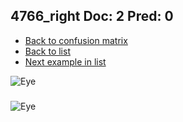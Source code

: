 ## 4766_right Doc: 2 Pred: 0
- [Back to confusion matrix](https://github.com/juliandewit/kaggle_retinopathy/blob/master/matrix.md)
- [Back to list](https://github.com/juliandewit/kaggle_retinopathy/blob/master/lists/20/list.md)
- [Next example in list](https://github.com/juliandewit/kaggle_retinopathy/blob/master/lists/20/48/4811_left.md)

![Eye](https://retinopaty.blob.core.windows.net/size1024/4766_right_2.jpeg)

### 

![Eye]()
